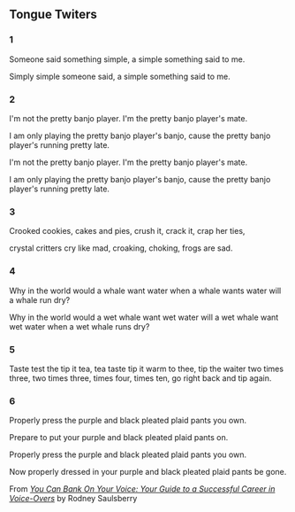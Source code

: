 ## Tongue Twiters

### 1

Someone said something simple, a simple something said to me. 

Simply simple someone said, a simple something said to me.



### 2

I'm not the pretty banjo player. I'm the pretty banjo player's mate.

I am only playing the pretty banjo player's banjo, cause the pretty banjo player's running pretty late.

I'm not the pretty banjo player. I'm the pretty banjo player's mate.

I am only playing the pretty banjo player's banjo, cause the pretty banjo player's running pretty late.



### 3

Crooked cookies, cakes and pies, crush it, crack it, crap her ties,

crystal critters cry like mad, croaking, choking, frogs are sad.



### 4

Why in the world would a whale want water when a whale wants water will a whale run dry?

Why in the world would a wet whale want wet water will a wet whale want wet water when a wet whale runs dry?



### 5

Taste test the tip it tea, tea taste tip it warm to thee, tip the waiter two times three, two times three, times four, times ten, go right back and tip again.



### 6

Properly press the purple and black pleated plaid pants you own.

Prepare to put your purple and black pleated plaid pants on.

Properly press the purple and black pleated plaid pants you own.

Now properly dressed in your purple and black pleated plaid pants be gone.





From [*You Can Bank On Your Voice: Your Guide to a Successful Career in Voice-Overs*](https://www.amazon.com/You-Can-Bank-Your-Voice/dp/0974767808) by Rodney Saulsberry